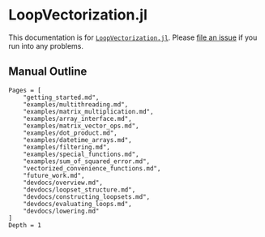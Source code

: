 # LoopVectorization.jl

This documentation is for 
[`LoopVectorization.jl`](https://github.com/JuliaSIMD/LoopVectorization.jl).
Please [file an issue](https://github.com/JuliaSIMD/LoopVectorization.jl/issues/new) 
if you run into any problems.

## Manual Outline

```@contents
Pages = [
    "getting_started.md",
    "examples/multithreading.md",
    "examples/matrix_multiplication.md",
    "examples/array_interface.md",
    "examples/matrix_vector_ops.md",
    "examples/dot_product.md",
    "examples/datetime_arrays.md",
    "examples/filtering.md",
    "examples/special_functions.md",
    "examples/sum_of_squared_error.md",
    "vectorized_convenience_functions.md",
    "future_work.md",
    "devdocs/overview.md",
    "devdocs/loopset_structure.md",
    "devdocs/constructing_loopsets.md",
    "devdocs/evaluating_loops.md",
    "devdocs/lowering.md"
]
Depth = 1
```


